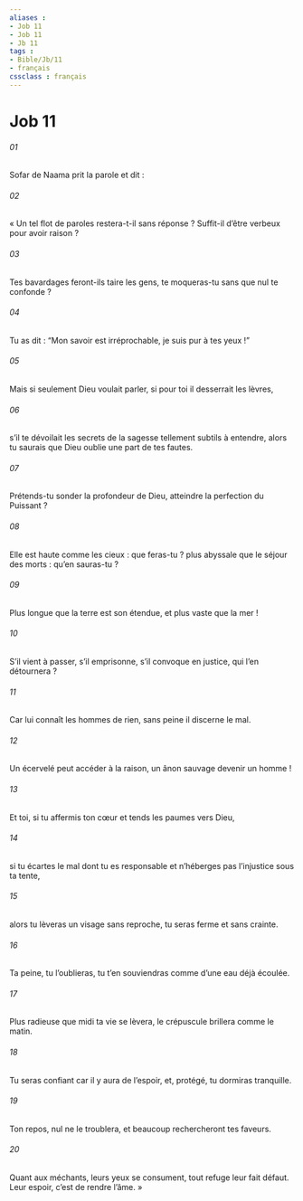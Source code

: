 ```yaml
---
aliases : 
- Job 11
- Job 11
- Jb 11
tags : 
- Bible/Jb/11
- français
cssclass : français
---
```


# Job 11

###### 01
Sofar de Naama prit la parole et dit :
###### 02
« Un tel flot de paroles restera-t-il sans réponse ?
Suffit-il d’être verbeux pour avoir raison ?
###### 03
Tes bavardages feront-ils taire les gens,
te moqueras-tu sans que nul te confonde ?
###### 04
Tu as dit : “Mon savoir est irréprochable,
je suis pur à tes yeux !”
###### 05
Mais si seulement Dieu voulait parler,
si pour toi il desserrait les lèvres,
###### 06
s’il te dévoilait les secrets de la sagesse
tellement subtils à entendre,
alors tu saurais que Dieu
oublie une part de tes fautes.
###### 07
Prétends-tu sonder la profondeur de Dieu,
atteindre la perfection du Puissant ?
###### 08
Elle est haute comme les cieux : que feras-tu ?
plus abyssale que le séjour des morts : qu’en sauras-tu ?
###### 09
Plus longue que la terre est son étendue,
et plus vaste que la mer !
###### 10
S’il vient à passer, s’il emprisonne,
s’il convoque en justice, qui l’en détournera ?
###### 11
Car lui connaît les hommes de rien,
sans peine il discerne le mal.
###### 12
Un écervelé peut accéder à la raison,
un ânon sauvage devenir un homme !
###### 13
Et toi, si tu affermis ton cœur
et tends les paumes vers Dieu,
###### 14
si tu écartes le mal dont tu es responsable
et n’héberges pas l’injustice sous ta tente,
###### 15
alors tu lèveras un visage sans reproche,
tu seras ferme et sans crainte.
###### 16
Ta peine, tu l’oublieras,
tu t’en souviendras comme d’une eau déjà écoulée.
###### 17
Plus radieuse que midi ta vie se lèvera,
le crépuscule brillera comme le matin.
###### 18
Tu seras confiant car il y aura de l’espoir,
et, protégé, tu dormiras tranquille.
###### 19
Ton repos, nul ne le troublera,
et beaucoup rechercheront tes faveurs.
###### 20
Quant aux méchants, leurs yeux se consument,
tout refuge leur fait défaut.
Leur espoir, c’est de rendre l’âme. »
